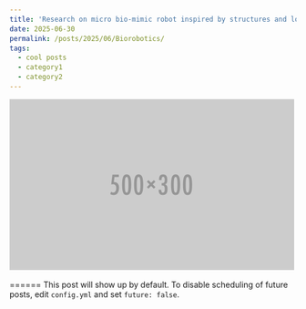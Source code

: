```yaml
---
title: 'Research on micro bio-mimic robot inspired by structures and locomotion principles of earthworm'
date: 2025-06-30
permalink: /posts/2025/06/Biorobotics/
tags:
  - cool posts
  - category1
  - category2
---
```

<img src='/images/500x300.png'>

======
This post will show up by default. To disable scheduling of future posts, edit `config.yml` and set `future: false`. 
